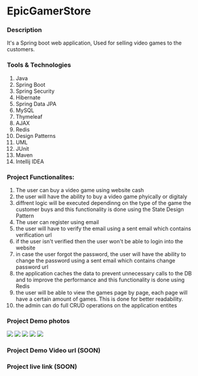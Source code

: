 # EpicGamerStore

### Description
It's a Spring boot web application, Used for selling video games to the customers.

### Tools & Technologies
1. Java
2. Spring Boot
3. Spring Security
4. Hibernate
5. Spring Data JPA
6. MySQL
7. Thymeleaf
8. AJAX
9. Redis
10. Design Patterns
11. UML
12. JUnit
13. Maven
14. Intellij IDEA

### Project Functionalites:

1. The user can buy a video game using website cash
2. the user will have the ability to buy a video game phyically or digitaly
3. diffrent logic will be executed dependinng on the type of the game the customer buys and this functionality is done using the State Design Pattern
4. The user can register using email
5. the user will have to verify the email using a sent email which contains verification url
6. if the user isn't verified then the user won't be able to login into the website
7. in case the user forgot the password, the user will have the ability to change the password using a sent email which contains change password url
8. the application caches the data to prevent unnecessary calls to the DB and to improve the performance and this functionality is done using Redis
9. the user will be able to view the games page by page, each page will have a certain amount of games. This is done for better readability.
10. the admin can do full CRUD operations on the application entites

### Project Demo photos
![]([https://myoctocat.com/assets/images/base-octocat.svg](https://msayedkamel2003.github.io/portfolio/images/spring_1.png))
![]([https://myoctocat.com/assets/images/base-octocat.svg](https://msayedkamel2003.github.io/portfolio/images/spring_2.png))
![]([https://myoctocat.com/assets/images/base-octocat.svg](https://msayedkamel2003.github.io/portfolio/images/spring_3.png))
![]([https://myoctocat.com/assets/images/base-octocat.svg](https://msayedkamel2003.github.io/portfolio/images/spring_4.png))
![]([https://myoctocat.com/assets/images/base-octocat.svg](https://msayedkamel2003.github.io/portfolio/images/spring_5.png))

### Project Demo Video url (SOON)

### Project live link (SOON)
